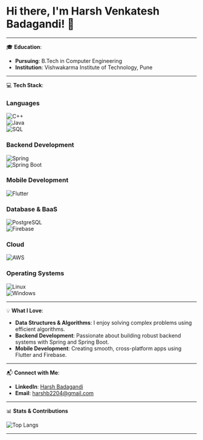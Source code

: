 # Hi there, I'm Harsh Venkatesh Badagandi! 👋

---

🎓 **Education**:
- **Pursuing**: B.Tech in Computer Engineering  
- **Institution**: Vishwakarma Institute of Technology, Pune  

---

💻 **Tech Stack**:

### **Languages**
![C++](https://img.shields.io/badge/-C++-00599C?style=flat-square&logo=c%2B%2B&logoColor=white)  
![Java](https://img.shields.io/badge/-Java-007396?style=flat-square&logo=java&logoColor=white)  
![SQL](https://img.shields.io/badge/-SQL-4479A1?style=flat-square&logo=sql&logoColor=white)  

### **Backend Development**
![Spring](https://img.shields.io/badge/-Spring-6DB33F?style=flat-square&logo=spring&logoColor=white)  
![Spring Boot](https://img.shields.io/badge/-Spring%20Boot-6DB33F?style=flat-square&logo=spring-boot&logoColor=white)  

### **Mobile Development**
![Flutter](https://img.shields.io/badge/-Flutter-02569B?style=flat-square&logo=flutter&logoColor=white)  

### **Database & BaaS**
![PostgreSQL](https://img.shields.io/badge/-PostgreSQL-336791?style=flat-square&logo=postgresql&logoColor=white)  
![Firebase](https://img.shields.io/badge/-Firebase-FFCA28?style=flat-square&logo=firebase&logoColor=black)  

### **Cloud**
![AWS](https://img.shields.io/badge/-AWS-FF9900?style=flat-square&logo=amazon-aws&logoColor=black)  

### **Operating Systems**
![Linux](https://img.shields.io/badge/-Linux-FCC624?style=flat-square&logo=linux&logoColor=black)  
![Windows](https://img.shields.io/badge/-Windows-0078D6?style=flat-square&logo=windows&logoColor=white)  

---

💡 **What I Love**:
- **Data Structures & Algorithms**: I enjoy solving complex problems using efficient algorithms.
- **Backend Development**: Passionate about building robust backend systems with Spring and Spring Boot.
- **Mobile Development**: Creating smooth, cross-platform apps using Flutter and Firebase.

---

📬 **Connect with Me**:
- **LinkedIn**: [Harsh Badagandi](https://www.linkedin.com/in/harsh-badagandi/)  
- **Email**: harshb2204@gmail.com  

---

📊 **Stats & Contributions**


![Top Langs](https://github-readme-stats.vercel.app/api/top-langs/?username=harsh2204&layout=compact&theme=radical)  

---


